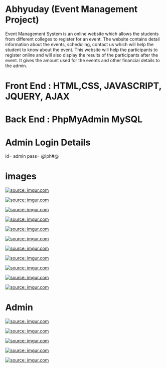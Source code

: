 # Abhyuday (Event Management Project)

Event Management System is an online website which allows the students from different colleges
to register for an event. The website contains detail information about the events, scheduling,
contact us which will help the student to know about the event. This website will help the
participants to register online and will also display the results of the participants after the event.
It gives the amount used for the events and other financial details to the admin.


# Front End                    :   HTML,CSS, JAVASCRIPT, JQUERY, AJAX
# Back End                     :   PhpMyAdmin MySQL 

# Admin Login Details
id= admin
pass= @lph#@



# images
<a href="https://imgur.com/LScg43O"><img src="https://i.imgur.com/LScg43O.png" title="source: imgur.com" /></a>

<a href="https://imgur.com/QTY7xo0"><img src="https://i.imgur.com/QTY7xo0.png" title="source: imgur.com" /></a>

<a href="https://imgur.com/6dL0pqy"><img src="https://i.imgur.com/6dL0pqy.png" title="source: imgur.com" /></a>

<a href="https://imgur.com/2EQMlOi"><img src="https://i.imgur.com/2EQMlOi.png" title="source: imgur.com" /></a>

<a href="https://imgur.com/mNUUDz2"><img src="https://i.imgur.com/mNUUDz2.png" title="source: imgur.com" /></a>

<a href="https://imgur.com/Ap5qSDo"><img src="https://i.imgur.com/Ap5qSDo.png" title="source: imgur.com" /></a>

<a href="https://imgur.com/CrPN1b4"><img src="https://i.imgur.com/CrPN1b4.png" title="source: imgur.com" /></a>

<a href="https://imgur.com/rXnV7uU"><img src="https://i.imgur.com/rXnV7uU.png" title="source: imgur.com" /></a>

<a href="https://imgur.com/gXBrBl3"><img src="https://i.imgur.com/gXBrBl3.png" title="source: imgur.com" /></a>

<a href="https://imgur.com/3UzRyK0"><img src="https://i.imgur.com/3UzRyK0.png" title="source: imgur.com" /></a>

<a href="https://imgur.com/spTva0t"><img src="https://i.imgur.com/spTva0t.png" title="source: imgur.com" /></a>


# Admin

<a href="https://imgur.com/oprD6ge"><img src="https://i.imgur.com/oprD6ge.png" title="source: imgur.com" /></a>

<a href="https://imgur.com/gcZiLyB"><img src="https://i.imgur.com/gcZiLyB.png" title="source: imgur.com" /></a>

<a href="https://imgur.com/8yoKNsJ"><img src="https://i.imgur.com/8yoKNsJ.png" title="source: imgur.com" /></a>

<a href="https://imgur.com/rN93KhV"><img src="https://i.imgur.com/rN93KhV.png" title="source: imgur.com" /></a>

<a href="https://imgur.com/8164AMs"><img src="https://i.imgur.com/8164AMs.png" title="source: imgur.com" /></a>


